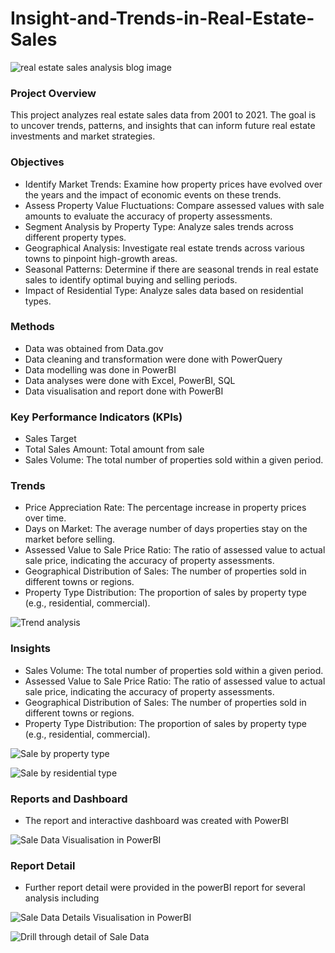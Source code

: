 # Insight-and-Trends-in-Real-Estate-Sales

![real estate sales analysis blog image](https://github.com/user-attachments/assets/2d2a2af8-ca7c-49cd-9c86-6429ef4f1701)

### Project Overview
This project analyzes real estate sales data from 2001 to 2021. The goal is to uncover trends, patterns, and insights that can inform future real estate investments and market strategies.

### Objectives
- Identify Market Trends: Examine how property prices have evolved over the years and the impact of economic events on these trends.
-	Assess Property Value Fluctuations: Compare assessed values with sale amounts to evaluate the accuracy of property assessments.
-	Segment Analysis by Property Type: Analyze sales trends across different property types.
-	Geographical Analysis: Investigate real estate trends across various towns to pinpoint high-growth areas.
-	Seasonal Patterns: Determine if there are seasonal trends in real estate sales to identify optimal buying and selling periods.
-	Impact of Residential Type: Analyze sales data based on residential types.

### Methods
-	Data was obtained from Data.gov
-	Data cleaning and transformation were  done with PowerQuery
-	Data modelling was done in PowerBI
-	Data analyses were done with Excel,  PowerBI, SQL
-	Data visualisation and report done with PowerBI

### Key Performance Indicators (KPIs)
-	Sales Target
-	Total Sales Amount: Total amount from sale
-	Sales Volume: The total number of properties sold within a given period.

### Trends
-	Price Appreciation Rate: The percentage increase in property prices over time.
-	Days on Market: The average number of days properties stay on the market before selling.
-	Assessed Value to Sale Price Ratio: The ratio of assessed value to actual sale price, indicating the accuracy of property assessments.
-	Geographical Distribution of Sales: The number of properties sold in different towns or regions.
-	Property Type Distribution: The proportion of sales by property type (e.g., residential, commercial).

![Trend analysis](https://github.com/user-attachments/assets/124ca239-2bc3-4a8d-84d5-13539c8c4d24)

### Insights
-	Sales Volume: The total number of properties sold within a given period.
-	Assessed Value to Sale Price Ratio: The ratio of assessed value to actual sale price, indicating the accuracy of property assessments.
-	Geographical Distribution of Sales: The number of properties sold in different towns or regions.
-	Property Type Distribution: The proportion of sales by property type (e.g., residential, commercial).

![Sale by property type](https://github.com/user-attachments/assets/247025ad-2f59-47c3-a7f6-d77c7fa474e2)

![Sale by residential type](https://github.com/user-attachments/assets/8158ad2e-0177-4550-9160-108dbe851577)

### Reports and Dashboard
- The report and interactive dashboard was created with PowerBI

![Sale Data Visualisation in PowerBI](https://github.com/user-attachments/assets/8bacf0ed-1cc8-48b1-ab16-b2f002d3b222)

### Report Detail

- Further report detail were provided in the powerBI report for several analysis including

![Sale Data Details Visualisation in PowerBI](https://github.com/user-attachments/assets/2919c387-0eca-410f-acfc-b97f457de86c)

![Drill through detail of Sale Data](https://github.com/user-attachments/assets/89d0e804-8ecd-4024-91f9-f415e36f658e)

